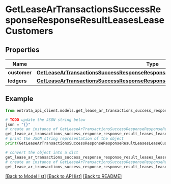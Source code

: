 # GetLeaseArTransactionsSuccessResponseResponseResultLeasesLeaseCustomers


## Properties

Name | Type | Description | Notes
------------ | ------------- | ------------- | -------------
**customer** | [**GetLeaseArTransactionsSuccessResponseResponseResultLeasesLeaseCustomersCustomer**](GetLeaseArTransactionsSuccessResponseResponseResultLeasesLeaseCustomersCustomer.md) |  | 
**ledgers** | [**GetLeaseArTransactionsSuccessResponseResponseResultLeasesLeaseCustomersLedgers**](GetLeaseArTransactionsSuccessResponseResponseResultLeasesLeaseCustomersLedgers.md) |  | 

## Example

```python
from entrata_api_client.models.get_lease_ar_transactions_success_response_response_result_leases_lease_customers import GetLeaseArTransactionsSuccessResponseResponseResultLeasesLeaseCustomers

# TODO update the JSON string below
json = "{}"
# create an instance of GetLeaseArTransactionsSuccessResponseResponseResultLeasesLeaseCustomers from a JSON string
get_lease_ar_transactions_success_response_response_result_leases_lease_customers_instance = GetLeaseArTransactionsSuccessResponseResponseResultLeasesLeaseCustomers.from_json(json)
# print the JSON string representation of the object
print(GetLeaseArTransactionsSuccessResponseResponseResultLeasesLeaseCustomers.to_json())

# convert the object into a dict
get_lease_ar_transactions_success_response_response_result_leases_lease_customers_dict = get_lease_ar_transactions_success_response_response_result_leases_lease_customers_instance.to_dict()
# create an instance of GetLeaseArTransactionsSuccessResponseResponseResultLeasesLeaseCustomers from a dict
get_lease_ar_transactions_success_response_response_result_leases_lease_customers_from_dict = GetLeaseArTransactionsSuccessResponseResponseResultLeasesLeaseCustomers.from_dict(get_lease_ar_transactions_success_response_response_result_leases_lease_customers_dict)
```
[[Back to Model list]](../README.md#documentation-for-models) [[Back to API list]](../README.md#documentation-for-api-endpoints) [[Back to README]](../README.md)


